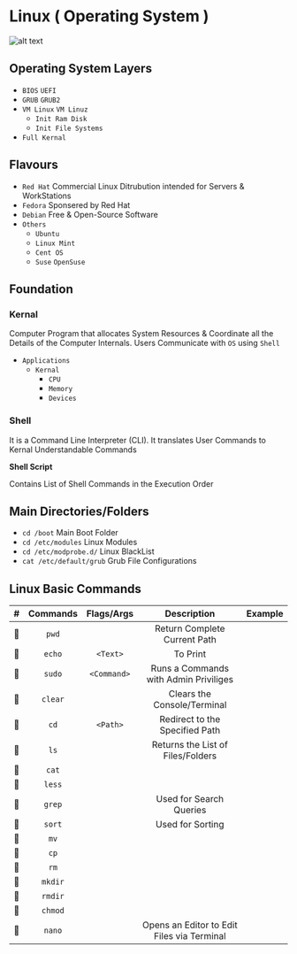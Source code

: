 # Linux ( Operating System )

![alt text](https://cdn.wallpapersafari.com/58/27/Bytxi1.jpg)

<script src="https://cdnjs.cloudflare.com/ajax/libs/js-sequence-diagrams/1.0.6/sequence-diagram-min.js" ></script>

## Operating System Layers

- `BIOS` `UEFI`
- `GRUB` `GRUB2`
- `VM Linux` `VM Linuz`
    - `Init Ram Disk`
    - `Init File Systems`
- `Full Kernal`

## Flavours

- `Red Hat` Commercial Linux Ditrubution intended for Servers & WorkStations
- `Fedora` Sponsered by Red Hat
- `Debian` Free & Open-Source Software
- `Others`
    - `Ubuntu`
    - `Linux Mint`
    - `Cent OS`
    - `Suse` `OpenSuse`

## Foundation

### Kernal

Computer Program that allocates System Resources & Coordinate all the Details of the Computer Internals. Users Communicate with `OS` using `Shell`

- `Applications`
    - `Kernal` 
        - `CPU`
        - `Memory`
        - `Devices`

### Shell

It is a Command Line Interpreter (CLI). It translates User Commands to Kernal Understandable Commands

**Shell Script**

Contains List of Shell Commands in the Execution Order 

## Main Directories/Folders

- `cd /boot` Main Boot Folder
- `cd /etc/modules` Linux Modules
- `cd /etc/modprobe.d/` Linux BlackList
- `cat /etc/default/grub` Grub File Configurations

## Linux Basic Commands

| # | Commands | Flags/Args | Description | Example |
| :-: | :--------: | :----------: | :-----------: | :-------: |
| :orange_book: | `pwd` | | Return Complete Current Path | |
| :orange_book: | `echo` | `<Text>` | To Print | |
| :orange_book: | `sudo` | `<Command>` | Runs a Commands with Admin Priviliges | |
| :orange_book: | `clear` |  | Clears the Console/Terminal | |
| :orange_book: | `cd` | `<Path>` | Redirect to the Specified Path | |
| :orange_book: | `ls` |  | Returns the List of Files/Folders | |
| :orange_book: | `cat` |  |  | |
| :orange_book: | `less` |  |  | |
| :orange_book: | `grep` |  | Used for Search Queries | |
| :orange_book: | `sort` |  | Used for Sorting | |
| :orange_book: | `mv` |  |  | |
| :orange_book: | `cp` |  |  | |
| :orange_book: | `rm` |  |  | |
| :orange_book: | `mkdir` |  |  | |
| :orange_book: | `rmdir` |  |  | |
| :orange_book: | `chmod` |  |  | |
| :orange_book: | `nano` |  | Opens an Editor to Edit Files via Terminal | |